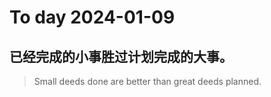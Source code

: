 
# To day 2024-01-09


## 已经完成的小事胜过计划完成的大事。
> Small deeds done are better than great deeds planned.

    